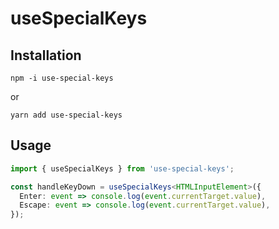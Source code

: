 useSpecialKeys
==============

Installation
------------

```
npm -i use-special-keys
```
or
```
yarn add use-special-keys
```

Usage
-----

```typescript
import { useSpecialKeys } from 'use-special-keys';

const handleKeyDown = useSpecialKeys<HTMLInputElement>({
  Enter: event => console.log(event.currentTarget.value),
  Escape: event => console.log(event.currentTarget.value),
});
```
